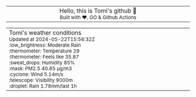 
<div align="center">
<table>
<tbody>
<td align="center">
<img width="2000" height="0"><br>
Hello, this is Tomi's github 👋<br>
<sup>Built with ❤️, GO & Github Actions</sup><br>
<img width="2000" height="0">
</td>
</tbody>
</table>
</div>
<table>
<tbody>
<td align="left">
<img width="2000" height="0"><br>
Tomi's weather conditions<br>
<sup>Updated at 2024-05-22T15:56:32Z</sup><br>
<sup>:low_brightness: Moderate Rain</sup><br>
<sup>:thermometer: Temperature 29 </sup><br>
<sup>:thermometer: Feels like 35.87</sup><br>
<sup>:sweat_drops: Humidity 85%</sup><br>
<sup>:mask: PM2.5 40.85 μg/m3</sup><br>
<sup>:cyclone: Wind 5.14m/s </sup><br>
<sup>:telescope: Visibility 9000m </sup><br>
<sup>:droplet: Rain 1.78mm/last 1h </sup><br>
<img width="2000" height="0">
</td>
<td align="left">
<img width="2000" height="0"><br>
<br>
<img width="2000" height="0">
</td>
</tbody>
</table>
</div>
    